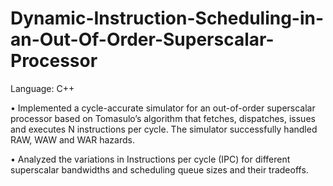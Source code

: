 # Dynamic-Instruction-Scheduling-in-an-Out-Of-Order-Superscalar-Processor

Language: C++

• Implemented a cycle-accurate simulator for an out-of-order superscalar processor based on Tomasulo’s algorithm that fetches, dispatches, issues and executes N instructions per cycle. The simulator successfully handled RAW, WAW and WAR hazards.

• Analyzed the variations in Instructions per cycle (IPC) for different superscalar bandwidths and scheduling queue sizes and their tradeoffs.
